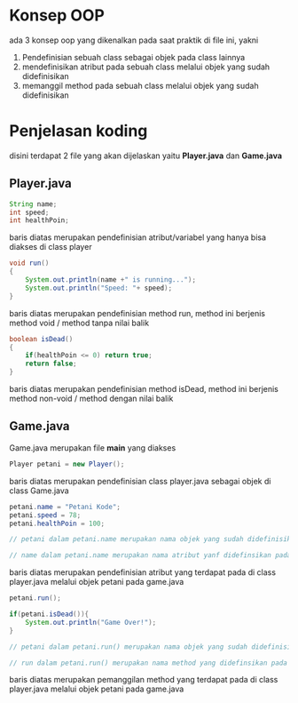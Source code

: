 # Konsep OOP
ada 3 konsep oop yang dikenalkan pada saat praktik di file ini, yakni
1. Pendefinisian sebuah class sebagai objek pada class lainnya
2. mendefinisikan atribut pada sebuah class melalui objek yang sudah didefinisikan
3. memanggil method pada sebuah class melalui objek yang sudah didefinisikan

# Penjelasan koding
disini terdapat 2 file yang akan dijelaskan yaitu  **Player.java** dan **Game.java**

## Player.java

```java
String name;
int speed;
int healthPoin;
```
baris diatas merupakan pendefinisian atribut/variabel yang hanya bisa diakses di class player

```java
void run()
{
    System.out.println(name +" is running...");
    System.out.println("Speed: "+ speed);
}
```
baris diatas merupakan pendefinisian method run, method ini berjenis method void / method tanpa nilai balik

```java
boolean isDead()
{
    if(healthPoin <= 0) return true;
    return false;
}
```
baris diatas merupakan pendefinisian method isDead, method ini berjenis method non-void / method dengan nilai balik

## Game.java
Game.java merupakan file **main** yang diakses


```java
Player petani = new Player();
```
baris diatas merupakan pendefinisian class player.java sebagai objek di class Game.java

```java
petani.name = "Petani Kode";
petani.speed = 78;
petani.healthPoin = 100;

// petani dalam petani.name merupakan nama objek yang sudah didefinisikan pada saat mendefinisikan objek petani

// name dalam petani.name merupakan nama atribut yanf didefinsikan pada class player.java
```
baris diatas merupakan pendefinisian atribut yang terdapat pada di class player.java melalui objek petani pada game.java

```java
petani.run();

if(petani.isDead()){
    System.out.println("Game Over!");
}

// petani dalam petani.run() merupakan nama objek yang sudah didefinisikan pada saat mendefinisikan objek petani

// run dalam petani.run() merupakan nama method yang didefinsikan pada class player.java
```
baris diatas merupakan pemanggilan method yang terdapat pada di class player.java melalui objek petani pada game.java